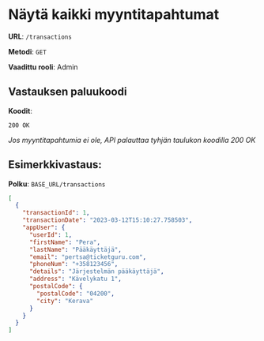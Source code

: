 # Näytä kaikki myyntitapahtumat

**URL**: `/transactions`

**Metodi**: `GET`

**Vaadittu rooli**: Admin

## Vastauksen paluukoodi

**Koodit**:

`200 OK`

_Jos myyntitapahtumia ei ole, API palauttaa tyhjän taulukon koodilla 200 OK_

## Esimerkkivastaus:

**Polku**: `BASE_URL/transactions`

```json
[
  {
    "transactionId": 1,
    "transactionDate": "2023-03-12T15:10:27.758503",
    "appUser": {
      "userId": 1,
      "firstName": "Pera",
      "lastName": "Pääkäyttäjä",
      "email": "pertsa@ticketguru.com",
      "phoneNum": "+358123456",
      "details": "Järjestelmän pääkäyttäjä",
      "address": "Kävelykatu 1",
      "postalCode": {
        "postalCode": "04200",
        "city": "Kerava"
      }
    }
  }
]
```
